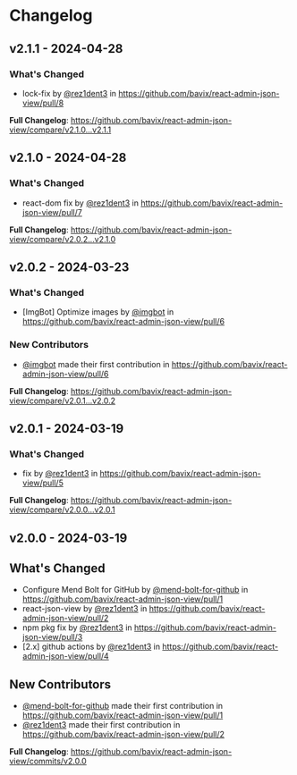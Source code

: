 # Changelog

## v2.1.1 - 2024-04-28

### What's Changed

* lock-fix by [@rez1dent3](https://github.com/rez1dent3) in https://github.com/bavix/react-admin-json-view/pull/8

**Full Changelog**: https://github.com/bavix/react-admin-json-view/compare/v2.1.0...v2.1.1

## v2.1.0 - 2024-04-28

### What's Changed

* react-dom fix by [@rez1dent3](https://github.com/rez1dent3) in https://github.com/bavix/react-admin-json-view/pull/7

**Full Changelog**: https://github.com/bavix/react-admin-json-view/compare/v2.0.2...v2.1.0

## v2.0.2 - 2024-03-23

### What's Changed

* [ImgBot] Optimize images by [@imgbot](https://github.com/imgbot) in https://github.com/bavix/react-admin-json-view/pull/6

### New Contributors

* [@imgbot](https://github.com/imgbot) made their first contribution in https://github.com/bavix/react-admin-json-view/pull/6

**Full Changelog**: https://github.com/bavix/react-admin-json-view/compare/v2.0.1...v2.0.2

## v2.0.1 - 2024-03-19

### What's Changed

* fix by [@rez1dent3](https://github.com/rez1dent3) in https://github.com/bavix/react-admin-json-view/pull/5

**Full Changelog**: https://github.com/bavix/react-admin-json-view/compare/v2.0.0...v2.0.1

## v2.0.0 - 2024-03-19

## What's Changed

* Configure Mend Bolt for GitHub by [@mend-bolt-for-github](https://github.com/mend-bolt-for-github) in https://github.com/bavix/react-admin-json-view/pull/1
* react-json-view by [@rez1dent3](https://github.com/rez1dent3) in https://github.com/bavix/react-admin-json-view/pull/2
* npm pkg fix by [@rez1dent3](https://github.com/rez1dent3) in https://github.com/bavix/react-admin-json-view/pull/3
* [2.x] github actions by [@rez1dent3](https://github.com/rez1dent3) in https://github.com/bavix/react-admin-json-view/pull/4

## New Contributors

* [@mend-bolt-for-github](https://github.com/mend-bolt-for-github) made their first contribution in https://github.com/bavix/react-admin-json-view/pull/1
* [@rez1dent3](https://github.com/rez1dent3) made their first contribution in https://github.com/bavix/react-admin-json-view/pull/2

**Full Changelog**: https://github.com/bavix/react-admin-json-view/commits/v2.0.0

